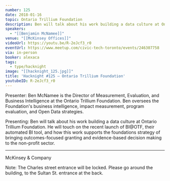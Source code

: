 ```yaml
---
number: 125
date: 2018-01-16
topic: Ontario Trillium Foundation
description: Ben will talk about his work building a data culture at Ontario Trillium Foundation. He will touch on the recent launch of BI@OTF, their automated BI tool, and how this work supports the foundations strategy of bringing outcomes-focused granting and evidence-based decision making to the non-profit sector.
speakers:
  - "[[Benjamin McNamee]]"
venue: "[[McKinsey Offices]]"
videoUrl: https://youtu.be/R-2eJcf3_r0
eventUrl: https://www.meetup.com/civic-tech-toronto/events/246307758
via: in-person
booker: alexaca
tags:
  - type/hacknight
image: "[[hacknight_125.jpg]]"
title: 'Hacknight #125 – Ontario Trillium Foundation'
youtubeID: R-2eJcf3_r0
---
```


Presenter: Ben McNamee is the Director of Measurement, Evaluation, and Business Intelligence at the Ontario Trillium Foundation. Ben oversees the Foundation's business intelligence, impact measurement, program evaluation, and Open Data strategies.

Presenting: Ben will talk about his work building a data culture at Ontario Trillium Foundation. He will touch on the recent launch of BI@OTF, their automated BI tool, and how this work supports the foundations strategy of bringing outcomes-focused granting and evidence-based decision making to the non-profit sector.

***
McKinsey & Company

Note: The Charles street entrance will be locked. Please go around the building, to the Sultan St. entrance at the back.
